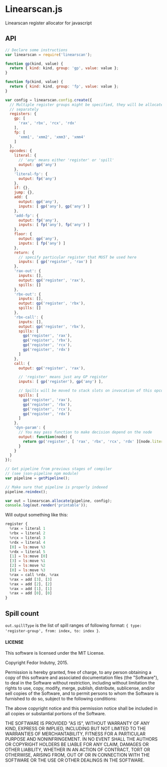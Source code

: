 # Linearscan.js

Linearscan register allocator for javascript

## API

```javascript
// Declare some instructions
var linearscan = require('linearscan');

function gp(kind, value) {
  return { kind: kind, group: 'gp', value: value };
}

function fp(kind, value) {
  return { kind: kind, group: 'fp', value: value };
}

var config = linearscan.config.create({
  // Multiple register groups might be specified, they will be allocated
  // separately
  registers: {
    gp: [
      'rax', 'rbx', 'rcx', 'rdx'
    ],
    fp: [
      'xmm1', 'xmm2', 'xmm3', 'xmm4'
    ]
  },
  opcodes: {
    literal: {
      // 'any' means either 'register' or 'spill'
      output: gp('any')
    },
    'literal-fp': {
      output: fp('any')
    },
    if: {},
    jump: {},
    add: {
      output: gp('any'),
      inputs: [ gp('any'), gp('any') ]
    },
    'add-fp': {
      output: fp('any'),
      inputs: [ fp('any'), fp('any') ]
    },
    floor: {
      output: gp('any'),
      inputs: [ fp('any') ]
    },
    return: {
      // specify particular register that MUST be used here
      inputs: [ gp('register', 'rax') ]
    },
    'rax-out': {
      inputs: [],
      output: gp('register', 'rax'),
      spills: []
    },
    'rbx-out': {
      inputs: [],
      output: gp('register', 'rbx'),
      spills: []
    },
    'rbx-call': {
      inputs: [],
      output: gp('register', 'rbx'),
      spills: [
        gp('register', 'rax'),
        gp('register', 'rbx'),
        gp('register', 'rcx'),
        gp('register', 'rdx')
      ]
    },
    call: {
      output: gp('register', 'rax'),

      // 'register' means just any GP register
      inputs: [ gp('register'), gp('any') ],

      // Spills will be moved to stack slots on invocation of this opcode
      spills: [
        gp('register', 'rax'),
        gp('register', 'rbx'),
        gp('register', 'rcx'),
        gp('register', 'rdx')
      ]
    },
    'dyn-param': {
      // You may pass function to make decision depend on the node
      output: function(node) {
        return gp('register', [ 'rax', 'rbx', 'rcx', 'rdx' ][node.literals[0]]);
      }
    }
  }
});

// Get pipeline from previous stages of compiler
// (see json-pipeline npm module)
var pipeline = getPipeline();

// Make sure that pipeline is properly indexed
pipeline.reindex();

var out = linearscan.allocate(pipeline, config);
console.log(out.render('printable'));
```

Will output something like this:

```javascript
register {
  %rax = literal 1
  %rbx = literal 2
  %rcx = literal 3
  %rdx = literal 4
  [0] = ls:move %3
  %rdx = literal 5
  [1] = ls:move [0]
  [3] = ls:move %1
  [2] = ls:move %2
  [0] = ls:move %3
  %rax = call %rdx, %rax
  %rax = add [3], [3]
  %rax = add [2], [2]
  %rax = add [1], [1]
  %rax = add [0], [0]
}
```

## Spill count

`out.spillType` is the list of spill ranges of following format:
`{ type: 'register-group', from: index, to: index }`.

#### LICENSE

This software is licensed under the MIT License.

Copyright Fedor Indutny, 2015.

Permission is hereby granted, free of charge, to any person obtaining a
copy of this software and associated documentation files (the
"Software"), to deal in the Software without restriction, including
without limitation the rights to use, copy, modify, merge, publish,
distribute, sublicense, and/or sell copies of the Software, and to permit
persons to whom the Software is furnished to do so, subject to the
following conditions:

The above copyright notice and this permission notice shall be included
in all copies or substantial portions of the Software.

THE SOFTWARE IS PROVIDED "AS IS", WITHOUT WARRANTY OF ANY KIND, EXPRESS
OR IMPLIED, INCLUDING BUT NOT LIMITED TO THE WARRANTIES OF
MERCHANTABILITY, FITNESS FOR A PARTICULAR PURPOSE AND NONINFRINGEMENT. IN
NO EVENT SHALL THE AUTHORS OR COPYRIGHT HOLDERS BE LIABLE FOR ANY CLAIM,
DAMAGES OR OTHER LIABILITY, WHETHER IN AN ACTION OF CONTRACT, TORT OR
OTHERWISE, ARISING FROM, OUT OF OR IN CONNECTION WITH THE SOFTWARE OR THE
USE OR OTHER DEALINGS IN THE SOFTWARE.

